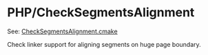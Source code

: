 # PHP/CheckSegmentsAlignment

See: [CheckSegmentsAlignment.cmake](https://github.com/petk/php-build-system/tree/master/cmake/cmake/modules/PHP/CheckSegmentsAlignment.cmake)

Check linker support for aligning segments on huge page boundary.

